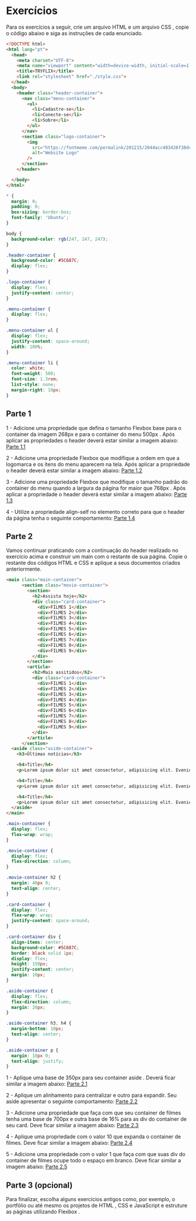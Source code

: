 # Exercícios

Para os exercícios a seguir, crie um arquivo HTML e um arquivo CSS , copie o código abaixo e siga as instruções de cada enunciado.

```html
<!DOCTYPE html>
<html lang="pt">
  <head>
    <meta charset="UTF-8">
    <meta name="viewport" content="width=device-width, initial-scale=1.0">
    <title>TRYFLIX</title>
    <link rel="stylesheet" href="./style.css">
  </head>
  <body>
    <header class="header-container">
      <nav class="menu-container">
        <ul>
          <li>Cadastre-se</li>
          <li>Conecte-se</li>
          <li>Sobre</li>
        </ul>
      </nav>
      <section class="logo-container">
        <img
          src="https://fontmeme.com/permalink/201215/2044acc483426f38dc2c79c3c84ab998.png"
          alt="Website Logo"
        />
      </section>
    </header>

  </body>
</html>
```

```css
* {
  margin: 0;
  padding: 0;
  box-sizing: border-box;
  font-family: 'Ubuntu';
}

body {
  background-color: rgb(247, 247, 247);
}

.header-container {
  background-color: #5C687C;
  display: flex;
}

.logo-container {
  display: flex;
  justify-content: center;
}

.menu-container {
  display: flex;
}

.menu-container ul {
  display: flex;
  justify-content: space-around;
  width: 100%;
}

.menu-container li {
  color: white;
  font-weight: 500;
  font-size: 1.3rem;
  list-style: none;
  margin-right: 10px;
}
```

## Parte 1

1 - Adicione uma propriedade que defina o tamanho Flexbox base para o container da imagem 268px e para o container do menu 500px . Após aplicar as propriedades o header deverá estar similar a imagem abaixo:
[Parte 1.1](https://s3.us-east-2.amazonaws.com/assets.app.betrybe.com/fundamentals/css-flexbox/css-flexbox-part-2/images/exercicio-1-674f5d9d4c151da1ab54acf4f396daa1.jpeg)

2 - Adicione uma propriedade Flexbox que modifique a ordem em que a logomarca e os itens do menu aparecem na tela. Após aplicar a propriedade o header deverá estar similar a imagem abaixo:
[Parte 1.2](https://s3.us-east-2.amazonaws.com/assets.app.betrybe.com/fundamentals/css-flexbox/css-flexbox-part-2/images/exercicio-2-dc1d9e68dac9ffbdb06fa8252228e3e9.jpeg)

3 - Adicione uma propriedade Flexbox que modifique o tamanho padrão do container do menu quando a largura da página for maior que 768px . Após aplicar a propriedade o header deverá estar similar a imagem abaixo:
[Parte 1.3](https://s3.us-east-2.amazonaws.com/assets.app.betrybe.com/fundamentals/css-flexbox/css-flexbox-part-2/images/exercicio-3-6d768e437a772cbe8eba69409d92ee1e.jpeg)

4 - Utilize a propriedade align-self no elemento correto para que o header da página tenha o seguinte comportamento:
[Parte 1.4](https://s3.us-east-2.amazonaws.com/assets.app.betrybe.com/fundamentals/css-flexbox/css-flexbox-part-2/images/exercicio-4-a12c3e9b78e50e09e6ff10c6526f69c2.jpeg)

## Parte 2

Vamos continuar praticando com a continuação do header realizado no exercício acima e construir um main com o restante de sua página. Copie o restante dos códigos HTML e CSS e aplique a seus documentos criados anteriormente.

```html
<main class="main-container">
      <section class="movie-container">
        <section>
          <h2>Assista hoje</h2>
          <div class="card-container">
            <div>FILMES 1</div>
            <div>FILMES 2</div>
            <div>FILMES 3</div>
            <div>FILMES 4</div>
            <div>FILMES 5</div>
            <div>FILMES 6</div>
            <div>FILMES 7</div>
            <div>FILMES 8</div>
            <div>FILMES 9</div>
          </div>
        </section>
        <article>
          <h2>Mais assitidos</h2>
          <div class="card-container">
            <div>FILMES 1</div>
            <div>FILMES 2</div>
            <div>FILMES 3</div>
            <div>FILMES 4</div>
            <div>FILMES 5</div>
            <div>FILMES 6</div>
            <div>FILMES 7</div>
            <div>FILMES 8</div>
            <div>FILMES 9</div>
          </div>
        </article>
      </section>
  <aside class="aside-container">
    <h3>Últimas notícias</h3>

    <h4>Title</h4>
    <p>Lorem ipsum dolor sit amet consectetur, adipisicing elit. Eveniet officia in provident esse excepturi ipsam!</p>

    <h4>Title</h4>
    <p>Lorem ipsum dolor sit amet consectetur, adipisicing elit. Eveniet officia in provident esse excepturi ipsam!</p>

    <h4>Title</h4>
    <p>Lorem ipsum dolor sit amet consectetur, adipisicing elit. Eveniet officia in provident esse excepturi ipsam!</p>
  </aside>
</main>
```

```css
.main-container {
  display: flex;
  flex-wrap: wrap;
}

.movie-container {
  display: flex;
  flex-direction: column;
}

.movie-container h2 {
  margin: 40px 0;
  text-align: center;
}

.card-container {
  display: flex;
  flex-wrap: wrap;
  justify-content: space-around;
}

.card-container div {
  align-items: center;
  background-color: #5C687C;
  border: black solid 1px;
  display: flex;
  height: 150px;
  justify-content: center;
  margin: 10px;
}

.aside-container {
  display: flex;
  flex-direction: column;
  margin: 20px;
}

.aside-container h3, h4 {
  margin-bottom: 10px;
  text-align: center;
}

.aside-container p {
  margin: 10px 0;
  text-align: justify;
}
```

1 - Aplique uma base de 350px para seu container aside . Deverá ficar similar a imagem abaixo:
[Parte 2.1](https://s3.us-east-2.amazonaws.com/assets.app.betrybe.com/fundamentals/css-flexbox/css-flexbox-part-2/images/exercicio-part2-1-14da05bad73a2378cf6c069efde84487.png)

2 - Aplique um alinhamento para centralizar e outro para expandir. Seu aside apresentar o seguinte comportamento:
[Parte 2.2](https://s3.us-east-2.amazonaws.com/assets.app.betrybe.com/fundamentals/css-flexbox/css-flexbox-part-2/images/exercicio-part2-2-0013af9d7e3b58c390b02f68c3b6dc88.png)

3 - Adicione uma propriedade que faça com que seu container de filmes tenha uma base de 700px e outra base de 16% para as div do container de seu card. Deve ficar similar a imagem abaixo:
[Parte 2.3](https://s3.us-east-2.amazonaws.com/assets.app.betrybe.com/fundamentals/css-flexbox/css-flexbox-part-2/images/exercicio-part2-3-c5ea4449115f8ffeb479c1d04b232c5d.png)

4 - Aplique uma propriedade com o valor 10 que expanda o container de filmes. Deve ficar similar a imagem abaixo:
[Parte 2.4](https://s3.us-east-2.amazonaws.com/assets.app.betrybe.com/fundamentals/css-flexbox/css-flexbox-part-2/images/exercicio-part2-4-18361432450af8c5ebb09178ec760db1.png)

5 - Adicione uma propriedade com o valor 1 que faça com que suas div do container de filmes ocupe todo o espaço em branco. Deve ficar similar a imagem abaixo:
[Parte 2.5](https://s3.us-east-2.amazonaws.com/assets.app.betrybe.com/fundamentals/css-flexbox/css-flexbox-part-2/images/exercicio-part2-5-d9fbed9436c1c55676b94a8fd2d8a22f.png)

## Parte 3 (opcional)

Para finalizar, escolha alguns exercícios antigos como, por exemplo, o portfólio ou até mesmo os projetos de HTML , CSS e JavaScript e estruture as páginas utilizando Flexbox .
